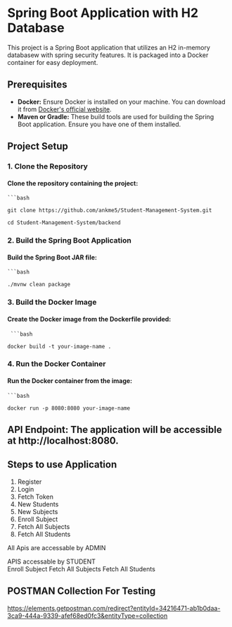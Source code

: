 # Spring Boot Application with H2 Database

This project is a Spring Boot application that utilizes an H2 in-memory databasew with spring security features. It is packaged into a Docker container for easy deployment.

## Prerequisites

- **Docker:** Ensure Docker is installed on your machine. You can download it from [Docker's official website](https://www.docker.com/get-started).
- **Maven or Gradle:** These build tools are used for building the Spring Boot application. Ensure you have one of them installed.

## Project Setup

### 1. Clone the Repository

#### Clone the repository containing the project: ####

    ```bash
    
    git clone https://github.com/ankme5/Student-Management-System.git 
    
    cd Student-Management-System/backend

### 2. Build the Spring Boot Application 

#### Build the Spring Boot JAR file: ####

    ```bash
    
    ./mvnw clean package

### 3. Build the Docker Image

#### Create the Docker image from the Dockerfile provided: ####

     ```bash
    
    docker build -t your-image-name .

### 4. Run the Docker Container

#### Run the Docker container from the image: ####

    ```bash
    
    docker run -p 8080:8080 your-image-name

## API Endpoint: The application will be accessible at http://localhost:8080.

## Steps to use Application ##

1. Register
2. Login
3. Fetch Token
4. New Students 
5. New Subjects
6. Enroll Subject
7. Fetch All Subjects
8. Fetch All Students

All Apis are accessable by ADMIN 

APIS accessable by STUDENT  
Enroll Subject
Fetch All Subjects
Fetch All Students

##  POSTMAN Collection For Testing ##
https://elements.getpostman.com/redirect?entityId=34216471-ab1b0daa-3ca9-444a-9339-afef68ed0fc3&entityType=collection



